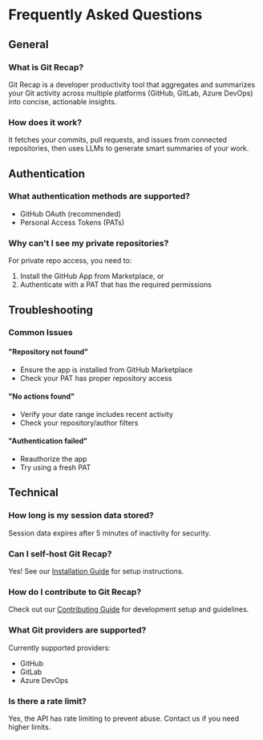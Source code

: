 
# Frequently Asked Questions

## General

### What is Git Recap?
Git Recap is a developer productivity tool that aggregates and summarizes your Git activity across multiple platforms (GitHub, GitLab, Azure DevOps) into concise, actionable insights.

### How does it work?
It fetches your commits, pull requests, and issues from connected repositories, then uses LLMs to generate smart summaries of your work.

## Authentication

### What authentication methods are supported?
- GitHub OAuth (recommended)
- Personal Access Tokens (PATs)

### Why can't I see my private repositories?
For private repo access, you need to:
1. Install the GitHub App from Marketplace, or
2. Authenticate with a PAT that has the required permissions

## Troubleshooting

### Common Issues

#### "Repository not found"
- Ensure the app is installed from GitHub Marketplace
- Check your PAT has proper repository access

#### "No actions found"
- Verify your date range includes recent activity
- Check your repository/author filters

#### "Authentication failed"
- Reauthorize the app
- Try using a fresh PAT

## Technical

### How long is my session data stored?
Session data expires after 5 minutes of inactivity for security.

### Can I self-host Git Recap?
Yes! See our [Installation Guide](installation.md) for setup instructions.

### How do I contribute to Git Recap?
Check out our [Contributing Guide](contributing.md) for development setup and guidelines.

### What Git providers are supported?
Currently supported providers:
- GitHub
- GitLab
- Azure DevOps

### Is there a rate limit?
Yes, the API has rate limiting to prevent abuse. Contact us if you need higher limits.